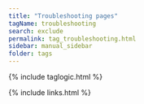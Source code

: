 ```yaml
---
title: "Troubleshooting pages"
tagName: troubleshooting
search: exclude
permalink: tag_troubleshooting.html
sidebar: manual_sidebar
folder: tags
---
```

{% include taglogic.html %}

{% include links.html %}

